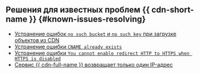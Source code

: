 ## Решения для известных проблем {{ cdn-short-name }} {#known-issues-resolving}

* [Устранение ошибок `no such bucket` и `no such key` при загрузке объектов из CDN](no-such-bucket-no-such-key.md)
* [Устранение ошибки `CNAME already exists`](cname-already-exists.md)
* [Устранение ошибки `You cannot enable redirect HTTP to HTTPS when HTTPS is disabled`](you-cannot-enable-redirect-http-to-https-when-https-is-disabled.md)
* [Сервис {{ cdn-full-name }} возвращает только один IP-адрес](returning-only-one-ip-address.md)
